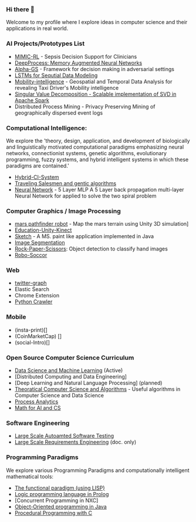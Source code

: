 ### Hi there 👋
Welcome to my profile where I explore ideas in computer science and their applications in real world. 



<!--
**asjad99/asjad99** is a ✨ _special_ ✨ repository because its `README.md` (this file) appears on your GitHub profile.

Here are some ideas to get you started:

- 🔭 I’m currently working on ...
- 🌱 I’m currently learning ...
- 👯 I’m looking to collaborate on ...
- 🤔 I’m looking for help with ...
- 💬 Ask me about ...
- 📫 How to reach me: ...
- 😄 Pronouns: ...
- ⚡ Fun fact: ...
-->

### AI Projects/Prototypes List 

- [MIMIC-RL](https://github.com/asjad99/MIMIC_RL_COACH) - Sepsis Decision Support for Clinicians     
- [DeepProcess: Memory Augmented Neural Networks](https://github.com/asjad99/DeepProcess)
- [Alpha-GS](https://github.com/asjad99/rosetta_stone) - Framework for decision making in adversarial settings
- [LSTMs for Sequtial Data Modeling](https://github.com/asjad99/tensorflow_LSTM)
- [Mobility-intelligence](https://github.com/asjad99/mobility-intelligence) - Geospatial and Temporal Data Analysis for revealing Taxi Driver's Mobility intelligence
- [Singular Value Decomposition - Scalable implementation of SVD in Apache Spark](https://gist.github.com/asjad99/e87a695df10b0859ee943b8e661f0fc3)
- Distributed Process Mining - Privacy Preserving Mining of geographically dispersed event logs 

### Computational Intelligence: 

We explore the 'theory, design, application, and development of biologically and linguistically motivated computational paradigms emphasizing neural networks, connectionist systems, genetic algorithms, evolutionary programming, fuzzy systems, and hybrid intelligent systems in which these paradigms are contained.'

- [Hybrid-CI-System](https://github.com/asjad99/Hybrid-CI-System)
- [Traveling Salesmen and gentic algorithms](https://github.com/asjad99/Genetic-Algorithms)   
- [Neural Network](https://github.com/asjad99/MLP) - 5 Layer MLP A 5 Layer back propagation multi-layer Neural Network for applied to solve the two spiral problem


### Computer Graphics / Image Processing  
- [mars pathfinder robot](https://github.com/asjad99/mars_pathfinder_robot) - Map the mars terrain using Unity 3D simulation]
- [Education-Unity-Kinect](https://github.com/asjad99/KINEFF)
- [Sketch](https://github.com/asjad99/Sketch) - A MS. paint like application implemented in Java
- [Image Segmentation](https://github.com/asjad99/Image-Processing)
- [Rock-Paper-Scissors](https://github.com/asjad99/Rock-Paper-Scissors): Object detection to classify hand images 
- [Robo-Soccor](https://github.com/asjad99/robot-soccor)  

### Web  
- [twitter-graph]() 
- Elastic Search   
- Chrome Extension
- [Python Crawler](https://github.com/asjad99/datascience-GYM/blob/master/Data_engineering/web_crawler.py)

### Mobile 
- (insta-print)[]
- (CoinMarketCap) []
- (social-Intro)[]


### Open Source Computer Science Curriculum 

- [Data Science and Machine Learning](https://github.com/asjad99/datascience-GYM) (Active)
- [Distributed Computing and Data Engineering]  
- [Deep Learning and Natural Language Processing] (planned)
- [Theoratical Computer Science and Algorithms](https://github.com/asjad99/Algorithms_GYM) - Useful algorithms in Computer Science and Data Science
- [Process Analytics](https://github.com/asjad99/process-analytics)
- [Math for AI and CS](https://www.overleaf.com/project/60321e0c4ca63c16ec680cde)

### Software Engineering 
- [Large Scale Autoamted Software Testing](https://github.com/asjad99/Software-Testing-/blob/master/Report.pdf)
- [Large Scale Requirements Engineering](https://github.com/asjad99/Requirements-Engineering-) (doc. only)


### Programming Paradigms   

We explore various Programming Paradigms and computationally intelligent mathematical tools:   

- [The functional paradigm (using LISP)](https://github.com/asjad99/lisp-practice) 
- [Logic programming language in Prolog](https://github.com/asjad99/Prolog) 
- [Concurrent Programming in NXC]
- [Object-Oriented programming in Java]()
- [Procedural Programming with C]() 

<!--
- Systems Programming Rust (OS + databases)
You should be comfortable with arrays, pointers, references, classes, methods, dynamic memory allocation, recursion, linked lists, binary search trees, hashing, iterators, and function pointers.
 - Computational Photography
	

----------------------------------------------------------------------------------------------------------------

“If you want to build a ship, don't drum up the men to gather wood, divide the work, and give orders. Instead, teach them to yearn for the vast and endless sea.”

"A person often meets his destiny on the road he took to avoid it."

[Naval and Kapil Gupta on Hardwork](https://youtu.be/q6k_ufqaiBg)

